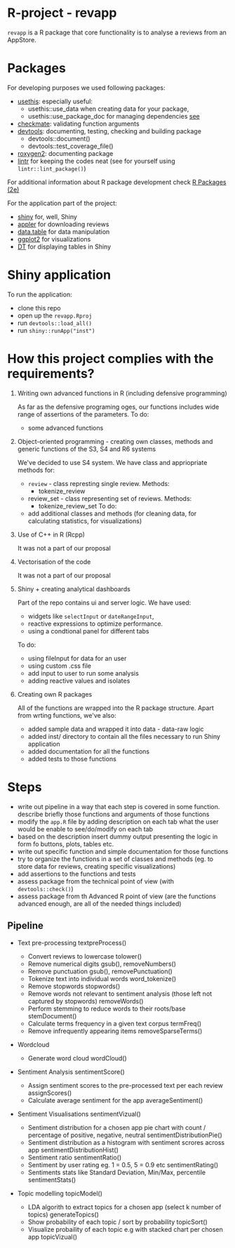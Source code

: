 # R-project - revapp

<code>revapp</code> is a R package that core functionality is to analyse a reviews from an AppStore.

# Packages

For developing purposes we used following packages:

* [usethis](https://github.com/cran/usethis): especially useful:
    * usethis::use_data when creating data for your package, 
    * usethis::use_package_doc for managing dependencies [see](https://r-pkgs.org/dependencies-in-practice.html#sec-dependencies-in-imports-r-code)
* [checkmate](https://mllg.github.io/checkmate/): validating function arguments
* [devtools](https://devtools.r-lib.org/): documenting, testing, checking and building package
    * devtools::document()
    * devtools::test_coverage_file()
* [roxygen2](https://roxygen2.r-lib.org/): documenting package
* [lintr](https://github.com/r-lib/lintr/) for keeping the codes neat (see for yourself using `lintr::lint_package()`)

For additional information about R package development check [R Packages (2e)](https://r-pkgs.org/)

For the application part of the project:

* [shiny](https://github.com/rstudio/shiny) for, well, Shiny
* [appler](https://github.com/cran/appler) for downloading reviews 
* [data.table](https://rdatatable.gitlab.io/data.table/) for data manipulation
* [ggplot2](https://ggplot2.tidyverse.org/) for visualizations
* [DT](https://github.com/rstudio/DT) for displaying tables in Shiny

# Shiny application

To run the application:

* clone this repo
* open up the `revapp.Rproj`
* run `devtools::load_all()`
* run `shiny::runApp("inst")`

# How this project complies with the requirements?

1. Writing own advanced functions in R (including defensive programming)
    
    As far as the defensive programing oges, our functions includes wide range of assertions of the parameters.
    To do: 
    * some advanced functions
    
2. Object-oriented programming - creating own classes, methods and generic functions of the S3, S4 and R6 systems
    
    We've decided to use S4 system. We have class and appriopriate methods for:
    * `review` - class represting single review. Methods:
        * tokenize_review
    * review_set - class representing set of reviews. Methods:
        * tokenize_review_set
    To do:
    * add additional classes and methods (for cleaning data, for calculating statistics, for visualizations)
3. Use of C++ in R (Rcpp)
    
    It was not a part of our proposal
4. Vectorisation of the code
    
    It was not a part of our proposal
5. Shiny + creating analytical dashboards
    
    Part of the repo contains ui and server logic. We have used:
    * widgets like `selectInput` or `dateRangeInput`, 
    * reactive expressions to optimize performance.
    * using a condtional panel for different tabs
    
    To do:
    * using fileInput for data for an user
    * using custom .css file
    * add input to user to run some analysis
    * adding reactive values and isolates
6. Creating own R packages
    
    All of the functions are wrapped into the R package structure. Apart from wrting functions, we've also:
    * added sample data and wrapped it into data - data-raw logic
    * added inst/ directory to contain all the files necessary to run Shiny application
    * added documentation for all the functions
    * added tests to those functions

# Steps

* write out pipeline in a way that each step is covered in some function. describe briefly those functions and arguments of those functions
* modify the `app.R` file by adding description on each tab what the user would be enable to see/do/modify on each tab
* based on the description insert dummy output presenting the logic in form fo buttons, plots, tables etc.
* write out specific function and simple documentation for those functions
* try to organize the functions in a set of classes and methods (eg. to store data for reviews, creating specific visualizations)
* add assertions to the functions and tests
* assess package from the technical point of view (with `devtools::check()`)
* assess package from th Advanced R point of view (are the functions advanced enough, are all of the needed things included)


## Pipeline
* Text pre-processing textpreProcess()
    * Convert reviews to lowercase tolower()
    * Remove numerical digits gsub(), removeNumbers()
    * Remove punctuation gsub(), removePunctuation()
    * Tokenize text into individual words word_tokenize()
    * Remove stopwords stopwords()
    * Remove words not relevant to sentiment analysis (those left not captured by stopwords) removeWords()
    * Perform stemming to reduce words to their roots/base stemDocument()
    * Calculate terms frequency in a given text corpus termFreq()
    * Remove infrequently appearing items removeSparseTerms()

* Wordcloud
   * Generate word cloud wordCloud()
    
* Sentiment Analysis sentimentScore() 
    * Assign sentiment scores to the pre-processed text per each review assignScores()
    * Calculate average sentiment for the app averageSentiment()
   
* Sentiment Visualisations sentimentVizual()
   * Sentiment distribution for a chosen app pie chart with count / percentage of positive, negative, neutral sentimentDistributionPie()
   * Sentiment distribution as a histogram with sentiment scrores across app sentimentDistributionHist() 
   * Sentiment ratio sentimentRatio() 
   * Sentiment by user rating eg. 1 = 0.5, 5 = 0.9 etc sentimentRating()
   * Sentiments stats like Standard Deviation, Min/Max, percentile sentimentStats()
  
* Topic modelling topicModel()
   * LDA algorith to extract topics for a chosen app (select k number of topics) generateTopics()
   * Show probability of each topic / sort by probability topicSort()
   * Visualize probaility of each topic e.g with stacked chart per chosen app topicVizual()
